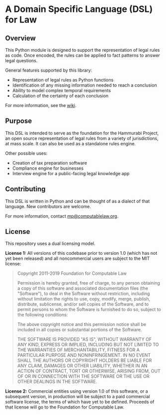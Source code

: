 # A Domain Specific Language (DSL) for Law

## Overview

This Python module is designed to support the representation of legal rules as code. Once encoded, the rules can be applied to fact patterns to answer legal questions.

General features supported by this library:

- Representation of legal rules as Python functions
- Identification of any missing information needed to reach a conclusion
- Ability to model complex temporal requirements
- Calculation of the certainty of each conclusion

For more information, see the [wiki](https://github.com/mpoulshock/python-dsl-for-law/wiki).

## Purpose

This DSL is intended to serve as the foundation for the Hammurabi Project, an open source representation of legal rules from a variety of jurisdictions, at mass scale. It can also be used as a standalone rules engine.

Other possible uses:

- Creation of tax preparation software
- Compliance engine for businesses
- Interview engine for a public-facing legal knowledge app

## Contributing

This DSL is written in Python and can be thought of as a dialect of that language. New contributors are welcome.

For more information, contact mp@computablelaw.org.

## License

This repository uses a dual licensing model. 

**License 1:** All versions of this codebase prior to version 1.0 (which has not yet been released) and all noncommercial users are subject to the MIT license:

> Copyright 2011-2019 Foundation for Computable Law
>
> Permission is hereby granted, free of charge, to any person obtaining a copy of this software and associated documentation files (the "Software"), to deal in the Software without restriction, including without limitation the rights to use, copy, modify, merge, publish, distribute, sublicense, and/or sell copies of the Software, and to permit persons to whom the Software is furnished to do so, subject to the following conditions:
>
> The above copyright notice and this permission notice shall be included in all copies or substantial portions of the Software.
>
> THE SOFTWARE IS PROVIDED "AS IS", WITHOUT WARRANTY OF ANY KIND, EXPRESS OR IMPLIED, INCLUDING BUT NOT LIMITED TO THE WARRANTIES OF MERCHANTABILITY, FITNESS FOR A PARTICULAR PURPOSE AND NONINFRINGEMENT. IN NO EVENT SHALL THE AUTHORS OR COPYRIGHT HOLDERS BE LIABLE FOR ANY CLAIM, DAMAGES OR OTHER LIABILITY, WHETHER IN AN ACTION OF CONTRACT, TORT OR OTHERWISE, ARISING FROM, OUT OF OR IN CONNECTION WITH THE SOFTWARE OR THE USE OR OTHER DEALINGS IN THE SOFTWARE.

**License 2:** Commercial entities using version 1.0 of this software, or a subsequent version, in production will be subject to a paid commercial software license, the terms of which have yet to be defined. Proceeds of that license will go to the Foundation for Computable Law.

